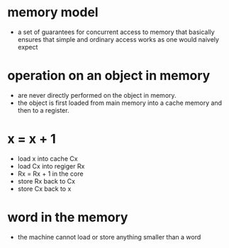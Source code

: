 # memory model
- a set of guarantees for concurrent access to memory that basically <br>
  ensures that simple and ordinary access works as one would naively expect
  
# operation on an object in memory
- are never directly performed on the object in memory.
- the object is first loaded from main memory into a cache memory and then to a register.   


# x = x + 1
- load x into cache Cx
- load Cx into regiger Rx
- Rx = Rx + 1 in the core
- store Rx back to Cx
- store Cx back to x

# word in the memory
- the machine cannot load or store anything smaller than a word 